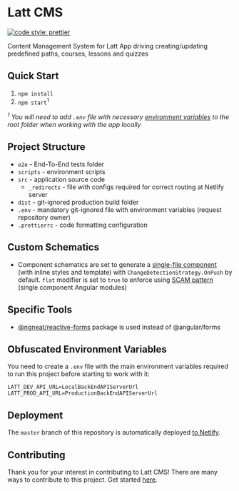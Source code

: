 # Latt CMS

[![code style: prettier](https://img.shields.io/badge/code_style-prettier-ff69b4.svg?style=flat-square)](https://github.com/prettier/prettier)

Content Management System for Latt App driving creating/updating predefined paths, courses, lessons and quizzes

## Quick Start

1. `npm install`
1. `npm start`<sup>1</sup>

*<sup>1</sup> You will need to add `.env` file with necessary [environment variables](#obfuscated-environment-variables) to the root folder when working with the app locally*

## Project Structure

* `e2e` - End-To-End tests folder
* `scripts` - environment scripts
* `src` - application source code
    * `_redirects` - file with configs required for correct routing at Netlify server
* `dist` - git-ignored production build folder
* `.env` - mandatory git-ignored file with environment variables (request repository owner)
* `.prettierrc` - code formatting configuration 

## Custom Schematics

* Component schematics are set to generate a [single-file component](https://egghead.io/lessons/angular-use-single-file-components-by-default-in-angular) (with inline styles and template) with `ChangeDetectionStrategy.OnPush` by default. `flat` modifier is set to `true` to enforce using [SCAM pattern](https://indepth.dev/emulating-tree-shakable-components-using-single-component-angular-modules/) (single component Angular modules)

## Specific Tools

* [@ngneat/reactive-forms](https://github.com/ngneat/reactive-forms) package is used instead of @angular/forms

## Obfuscated Environment Variables

You need to create a `.env` file with the main environment variables required to run this project before starting to work with it:

```
LATT_DEV_API_URL=LocalBackEndAPIServerUrl
LATT_PROD_API_URL=ProductionBackEndAPIServerUrl
```

## Deployment

The `master` branch of this repository is automatically deployed [to Netlify](https://cms.latt.to). 

## Contributing

Thank you for your interest in contributing to Latt CMS! There are many ways to contribute to this project. Get started [here](https://github.com/latt-dev/latt-cms/blob/master/.github/CONTRIBUTING.md).

